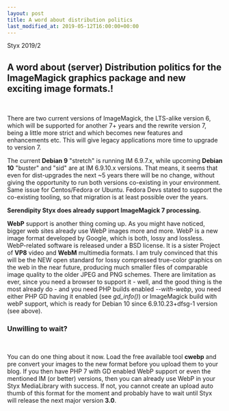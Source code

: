 ```yaml
---
layout: post
title: A word about distribution politics
last_modified_at: 2019-05-12T16:00:00+00:00
---
```


Styx 2019/2

<div markdown="1">
 <div>

<h2>A word about (server) Distribution politics for the ImageMagick graphics package and new exciting image formats.!</h2><br>

<p>There are two current versions of ImageMagick, the LTS-alike version 6, which will be supported for another 7+ years and the rewrite version 7,
being a little more strict and which becomes new features and enhancements etc. This will give legacy applications more time to upgrade to version 7.</p>

<p>The current <strong>Debian 9</strong> "stretch" is running IM 6.9.7.x, while upcoming <strong>Debian 10</strong> "buster" and "sid" are at IM 6.9.10.x versions.
That means, it seems that even for dist-upgrades the next ~5 years there will be no change, without giving the opportunity to run
both versions co-existing in your environment. Same issue for Centos/Fedora or Ubuntu. Fedora Devs stated to support the co-existing
tooling, so that migration is at least possible over the years.</p>

<p><strong>Serendipity Styx does already support ImageMagick 7 processing.</strong></p>

<p><strong>WebP</strong> support is another thing coming up. As you might have noticed, bigger web sites already use WebP images more and more.
WebP is a new image format developed by Google, which is both, lossy and lossless. WebP-related software is released under a BSD license.
It is a sister Project of <strong>VP8</strong> video and <strong>WebM</strong> multimedia formats. I am truly convinced that this will be the NEW open standard for lossy
compressed true-color graphics on the web in the near future, producing much smaller files of comparable image quality to the older JPEG
and PNG schemes. There are limitation as ever, since you need a browser to support it - well, and the good thing is the most already
do - and you need PHP builds enabled <em>--with-webp</em>, you need either PHP GD having it enabled (see <em>gd_info()</em>) or
ImageMagick build with webP support, which is ready for Debian 10 since 6.9.10.23+dfsg-1 version (see above).</p>

<h3>Unwilling to wait?</h3><br>
<p>You can do one thing about it now. Load the free available tool <strong>cwebp</strong> and pre convert your images to the new format before you upload
them to your blog. If you then have PHP 7 with GD enabled WebP support or even the mentioned IM (or better) versions, then you can already
use WebP in your Styx MediaLibrary with success. If not, you cannot create an upload auto thumb of this format for the moment and probably
have to wait until Styx will release the next major version <strong>3.0</strong>.</p>

 </div>
</div>


